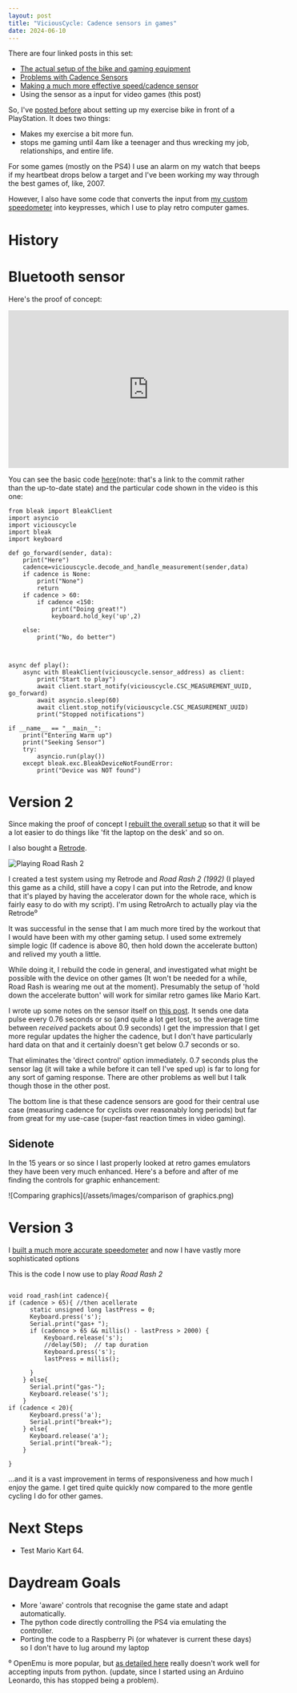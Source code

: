 ```yaml
---
layout: post
title: "ViciousCycle: Cadence sensors in games"
date: 2024-06-10
---
```


There are four linked posts in this set: 
* [The actual setup of the bike and gaming equipment](https://joereddington.com/2023/02/28/bike.html)
* [Problems with Cadence Sensors](https://joereddington.com/2024/07/31/examining-bluetooth-cadence-sensor.html)
* [Making a much more effective speed/cadence sensor](https://joereddington.com/2025/03/09/advanced-spin-bike-speedometer.html)
* Using the sensor as a input for video games (this post)

So, I've [posted before](https://joereddington.com/2023/02/28/bike.html) about setting up my exercise bike in front of a PlayStation. It does two things: 

* Makes my exercise a bit more fun. 
* stops me gaming until 4am like a teenager and thus wrecking my job, relationships, and entire life. 

For some games (mostly on the PS4) I use an alarm on my watch that beeps if my heartbeat drops below a target and I've been working my way through the best games of, like, 2007. 

However, I also have some code that converts the input from [my custom speedometer](https://joereddington.com/2025/03/09/advanced-spin-bike-speedometer.html) into keypresses, which I use to play retro computer games.  

# History

# Bluetooth sensor 
Here's the proof of concept:  
<iframe width="560" height="315" src="https://www.youtube.com/embed/BHYjO9iBMsQ" frameborder="0" allow="accelerometer; autoplay; clipboard-write; encrypted-media; gyroscope; picture-in-picture" allowfullscreen></iframe>

You can see the basic code [here](https://github.com/joereddington/viciouscycle/commit/28b82ed409af006c5ba9b9e0a4d6a60595a41e9c)(note: that's a link to the commit rather than the up-to-date state) and the particular code shown in the video is this one: 


```
from bleak import BleakClient
import asyncio
import viciouscycle
import bleak
import keyboard

def go_forward(sender, data): 
    print("Here")
    cadence=viciouscycle.decode_and_handle_measurement(sender,data) 
    if cadence is None:
        print("None") 
        return
    if cadence > 60: 
        if cadence <150: 
            print("Doing great!")         
            keyboard.hold_key('up',2) 

    else:
        print("No, do better") 



async def play():
    async with BleakClient(viciouscycle.sensor_address) as client:
        print("Start to play") 
        await client.start_notify(viciouscycle.CSC_MEASUREMENT_UUID, go_forward)
        await asyncio.sleep(60)
        await client.stop_notify(viciouscycle.CSC_MEASUREMENT_UUID)
        print("Stopped notifications")

if __name__ == "__main__":
    print("Entering Warm up") 
    print("Seeking Sensor")  
    try: 
        asyncio.run(play())
    except bleak.exc.BleakDeviceNotFoundError: 
        print("Device was NOT found")  
```

# Version 2 
Since making the proof of concept I [rebuilt the overall setup](https://joereddington.com/2023/02/28/bike.html) so that it will be a lot easier to do things like 'fit the laptop on the desk' and so on. 

I also bought a [Retrode](https://en.wikipedia.org/wiki/Retrode). 

![Playing Road Rash 2](/assets/images/roadrash2.png) 

I created a test system using my Retrode and _Road Rash 2 (1992)_ (I played this game as a child, still have a copy I can put into the Retrode, and know that it's played by having the accelerator down for the whole race, which is fairly easy to do with my script). I'm using RetroArch to actually play via the Retrode⁰  

It was successful in the sense that I am much more tired by the workout that I would have been with my other gaming setup.  I used some extremely simple logic  (If cadence is above 80, then hold down the accelerate button) and relived my youth a little. 

While doing it, I rebuild the code in general, and investigated what might be possible with the device on other games (It won't be needed for a while, Road Rash is wearing me out at the moment).  Presumably the setup of 'hold down the accelerate button' will work for similar retro games like Mario Kart.  

I wrote up some notes on the sensor itself on [this post](https://joereddington.com/2024/07/31/examining-bluetooth-cadence-sensor.html).  It sends one data pulse every 0.76 seconds or so (and quite a lot get lost, so the average time between _received_ packets about 0.9 seconds) I get the impression that I get more regular updates the higher the cadence, but I don't have particularly hard data on that and it certainly doesn't get below 0.7 seconds or so. 

That eliminates the 'direct control' option immediately. 0.7 seconds plus the sensor lag (it will take a while before it can tell I've sped up) is far to long for any sort of gaming response. There are other problems as well but I talk though those in the other post. 

The bottom line is that these cadence sensors are good for their central use case (measuring cadence for cyclists over reasonably long periods) but far from great for my use-case (super-fast reaction times in video gaming). 

## Sidenote
In the 15 years or so since I last properly looked at retro games emulators they have been very much enhanced. Here's a before and after of me finding the controls for graphic enhancement: 

![Comparing graphics](/assets/images/comparison of graphics.png)

# Version 3
I [built a much more accurate speedometer](https://joereddington.com/2025/03/09/advanced-spin-bike-speedometer.html) and now I have vastly more sophisticated options

This is the code I now use to play _Road Rash 2_ 

``` 

void road_rash(int cadence){
if (cadence > 65){ //then acellerate 
      static unsigned long lastPress = 0;
      Keyboard.press('s');
      Serial.print("gas+ ");
      if (cadence > 65 && millis() - lastPress > 2000) {
          Keyboard.release('s');
          //delay(50);  // tap duration
          Keyboard.press('s');
          lastPress = millis();
      
      }
    } else{
      Serial.print("gas-");
      Keyboard.release('s');
    }
if (cadence < 20){
      Keyboard.press('a');  
      Serial.print("break+");
    } else{
      Keyboard.release('a');
      Serial.print("break-");
    }    

}
```

...and it is a vast improvement in terms of responsiveness and how much I enjoy the game.  I get tired quite quickly now compared to the more gentle cycling I do for other games.


# Next Steps
* Test Mario Kart 64.   

# Daydream Goals
* More 'aware' controls that recognise the game state and adapt automatically. 
* The python code directly controlling the PS4 via emulating the controller. 
* Porting the code to a Raspberry Pi (or whatever is current these days) so I don't have to lug around my laptop


⁰ OpenEmu is more popular, but [as detailed here](https://github.com/OpenEmu/OpenEmu/wiki/Troubleshooting:-Input-problems#input-keyboardgamepad-not-working) really doesn't work well for accepting inputs from python. (update, since I started using an Arduino Leonardo, this has stopped being a problem).
